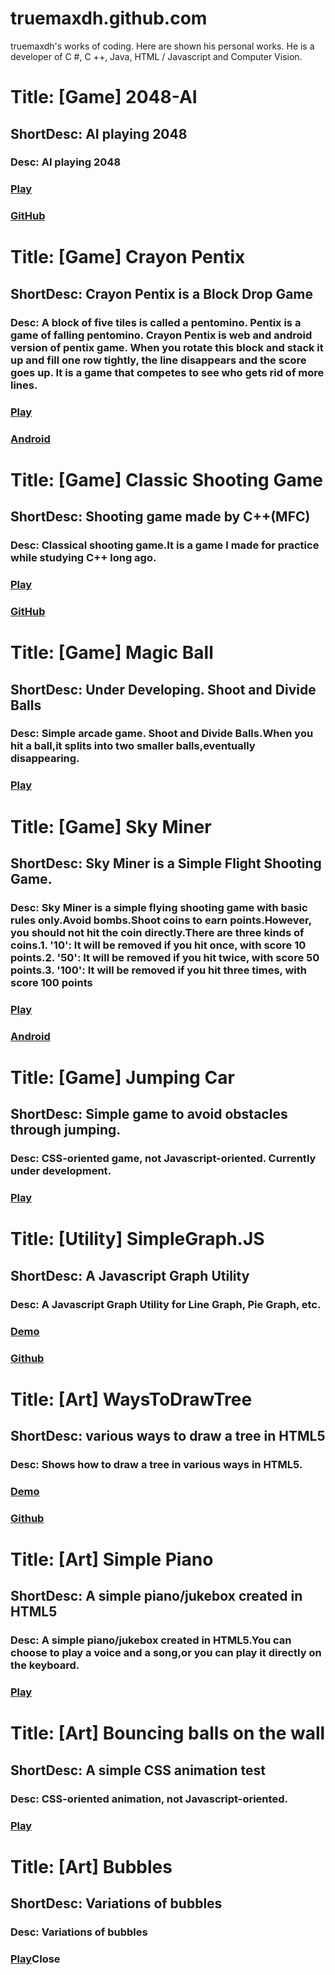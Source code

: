 # truemaxdh.github.com
truemaxdh's works of coding.
Here are shown his personal works.
He is a developer of C #, C ++, Java, HTML / Javascript and Computer Vision.


# Title: [Game] 2048-AI
## ShortDesc: AI playing 2048
### Desc: AI playing 2048
### <a href="https://truemaxdh.github.io/2048-AI/">Play</a>
### <a href="https://github.com/truemaxdh/2048-AI">GitHub</a>

# Title: [Game] Crayon Pentix
## ShortDesc: Crayon Pentix is a Block Drop Game
### Desc: A block of five tiles is called a pentomino. Pentix is a game of falling pentomino. Crayon Pentix is web and android version of pentix game. When you rotate this block and stack it up and fill one row tightly, the line disappears and the score goes up. It is a game that competes to see who gets rid of more lines.
### <a href="https://truemaxdh.github.io/EnjoyCoding/game_pentix/www/">Play</a>
### <a href="https://play.google.com/store/apps/details?id=com.pgmaru.SimplePentix">Android</a>

# Title: [Game] Classic Shooting Game
## ShortDesc: Shooting game made by C++(MFC)
### Desc: Classical shooting game.It is a game I made for practice while studying C++ long ago.
### <a href="https://github.com/truemaxdh/MFC_ShootingGame/blob/master/Release/ShootingGame.exe?raw=true">Play</a>
### <a href="https://github.com/truemaxdh/MFC_ShootingGame/">GitHub</a>

# Title: [Game] Magic Ball
## ShortDesc: Under Developing. Shoot and Divide Balls
### Desc: Simple arcade game. Shoot and Divide Balls.When you hit a ball,it splits into two smaller balls,eventually disappearing.
### <a href="https://truemaxdh.github.io/EnjoyCoding/game_magic_bouncing_ball/">Play</a>

# Title: [Game] Sky Miner
## ShortDesc: Sky Miner is a Simple Flight Shooting Game.
### Desc: Sky Miner is a simple flying shooting game with basic rules only.Avoid bombs.Shoot coins to earn points.However, you should not hit the coin directly.There are three kinds of coins.1. '10': It will be removed if you hit once, with score 10 points.2. '50': It will be removed if you hit twice, with score 50 points.3. '100': It will be removed if you hit three times, with score 100 points
### <a href="https://truemaxdh.github.io/EnjoyCoding/game_shooting/www/">Play</a>
### <a href="https://play.google.com/store/apps/details?id=com.pgmaru.ShootingDream">Android</a>

# Title: [Game] Jumping Car
## ShortDesc: Simple game to avoid obstacles through jumping.
### Desc: CSS-oriented game, not Javascript-oriented. Currently under development.
### <a href="https://truemaxdh.github.io/EnjoyCoding/game_hscroll_car/">Play</a>

# Title: [Utility] SimpleGraph.JS
## ShortDesc: A Javascript Graph Utility
### Desc: A Javascript Graph Utility for Line Graph, Pie Graph, etc.
### <a href="https://truemaxdh.github.io/simpleGraph.js/">Demo</a>
### <a href="https://github.com/truemaxdh/simpleGraph.js">Github</a>

# Title: [Art] WaysToDrawTree
## ShortDesc: various ways to draw a tree in HTML5
### Desc: Shows how to draw a tree in various ways in HTML5.
### <a href="https://truemaxdh.github.io/WaysToDrawTree/">Demo</a>
### <a href="https://github.com/truemaxdh/WaysToDrawTree">Github</a>

# Title: [Art] Simple Piano
## ShortDesc: A simple piano/jukebox created in HTML5
### Desc: A simple piano/jukebox created in HTML5.You can choose to play a voice and a song,or you can play it directly on the keyboard.
### <a href="https://truemaxdh.github.io/SimplePiano/">Play</a>

# Title: [Art] Bouncing balls on the wall
## ShortDesc: A simple CSS animation test
### Desc: CSS-oriented animation, not Javascript-oriented.
### <a href="https://truemaxdh.github.io/EnjoyCoding/lab_straight-bouncing_balls/">Play</a>

# Title: [Art] Bubbles
## ShortDesc: Variations of bubbles
### Desc: Variations of bubbles
### <a href="https://truemaxdh.github.io/Bubbles/">Play</a></li><a onclick="showStaticCont();">Close</a></ul>
